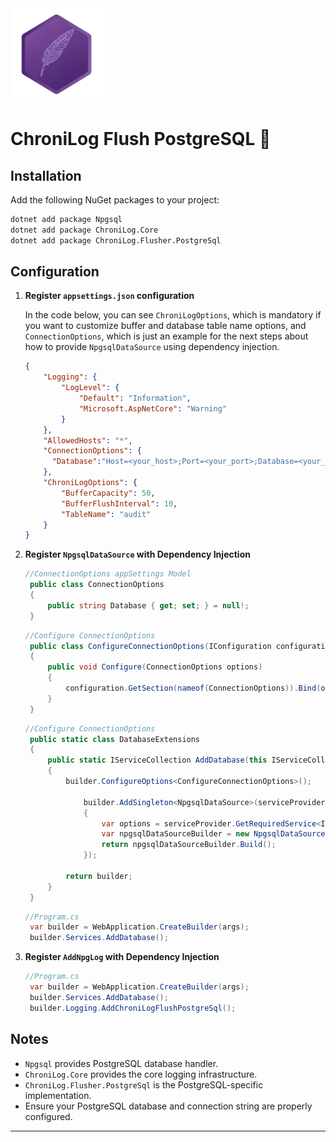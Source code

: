﻿<img src="https://raw.githubusercontent.com/sicilo/ChroniLog/master/ChroniLog.Core/logo.png" alt="ChroniLog Logo" width="150"/>

# ChroniLog Flush PostgreSQL 🎯

## Installation

Add the following NuGet packages to your project:

```bash
dotnet add package Npgsql
dotnet add package ChroniLog.Core
dotnet add package ChroniLog.Flusher.PostgreSql
```

## Configuration

1. **Register `appsettings.json` configuration**

   In the code below, you can see `ChroniLogOptions`, which is mandatory if you want to customize buffer and database table name options, and `ConnectionOptions`, which is just an example for the next steps about how to provide `NpgsqlDataSource` using dependency injection.
 
    ```json
   {
        "Logging": {
            "LogLevel": {
                "Default": "Information",
                "Microsoft.AspNetCore": "Warning"
            }
        },
        "AllowedHosts": "*",
        "ConnectionOptions": {
          "Database":"Host=<your_host>;Port=<your_port>;Database=<your_db>;Username=<your_user>;Password=<your_pass>"
        },
        "ChroniLogOptions": {
            "BufferCapacity": 50,
            "BufferFlushInterval": 10,
            "TableName": "audit"
        }
    }
   ```
   
2. **Register `NpgsqlDataSource` with Dependency Injection**

   ```csharp 
   //ConnectionOptions appSettings Model
    public class ConnectionOptions
    {
        public string Database { get; set; } = null!;
    }
   ```

   ```csharp 
   //Configure ConnectionOptions
    public class ConfigureConnectionOptions(IConfiguration configuration) : IConfigureOptions<ConnectionOptions>
    {
        public void Configure(ConnectionOptions options)
        {
            configuration.GetSection(nameof(ConnectionOptions)).Bind(options);
        }
    }
   ```

   ```csharp 
   //Configure ConnectionOptions
    public static class DatabaseExtensions
    {
        public static IServiceCollection AddDatabase(this IServiceCollection builder)
        {
            builder.ConfigureOptions<ConfigureConnectionOptions>();
    
                builder.AddSingleton<NpgsqlDataSource>(serviceProvider =>
                {
                    var options = serviceProvider.GetRequiredService<IOptions<ConnectionOptions>>().Value;
                    var npgsqlDataSourceBuilder = new NpgsqlDataSourceBuilder(options.Database);
                    return npgsqlDataSourceBuilder.Build();
                });
            
            return builder;
        }
    }
   ```

   ```csharp 
   //Program.cs
    var builder = WebApplication.CreateBuilder(args);
    builder.Services.AddDatabase();
   ```

3. **Register `AddNpgLog` with Dependency Injection**
   ```csharp 
   //Program.cs
    var builder = WebApplication.CreateBuilder(args);
    builder.Services.AddDatabase();
    builder.Logging.AddChroniLogFlushPostgreSql();
   ```


## Notes

* `Npgsql` provides PostgreSQL database handler.
* `ChroniLog.Core` provides the core logging infrastructure.
* `ChroniLog.Flusher.PostgreSql` is the PostgreSQL-specific implementation.
* Ensure your PostgreSQL database and connection string are properly configured.

---
